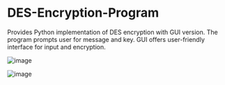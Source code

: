 # DES-Encryption-Program
Provides Python implementation of DES encryption with GUI version. The program prompts user for message and key. GUI offers user-friendly interface for input and encryption.


![image](https://github.com/Rimahhd/DES-Encryption-Program/assets/103281992/37d78381-da73-49a5-8c17-2fd9a27b5f6c)

![image](https://github.com/Rimahhd/DES-Encryption-Program/assets/103281992/7571e4b8-96dc-40bf-8422-d4e729ad88ac)


